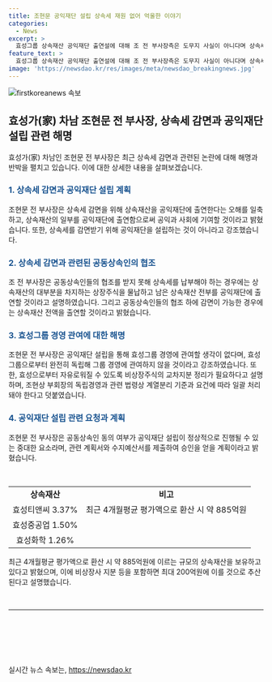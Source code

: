 ```yaml
---
title: 조현문 공익재단 설립 상속세 재원 없어 억울한 이야기
categories:
  - News
excerpt: >
  효성그룹 상속재산 공익재단 출연설에 대해 조 전 부사장측은 도무지 사실이 아니다며 상속세 감면을 위한 목적은 아니라고 밝혔다. 상속재산이 정확히 어떤 것들로 구성돼 있는지에 대한 정보를 공개하며 공익재단 설립 시 동의 여부가 필요하다고 설명했다. 그는 또한 효성그룹 경영에 관여할 생각이 전혀 없으며, 효성으로부터 완전히 독립해 독립된 활동을 할 계획이라고 강조했다.
feature_text: >
  효성그룹 상속재산 공익재단 출연설에 대해 조 전 부사장측은 도무지 사실이 아니다며 상속세 감면을 위한 목적은 아니라고 밝혔다. 상속재산이 정확히 어떤 것들로 구성돼 있는지에 대한 정보를 공개하며 공익재단 설립 시 동의 여부가 필요하다고 설명했다. 그는 또한 효성그룹 경영에 관여할 생각이 전혀 없으며, 효성으로부터 완전히 독립해 독립된 활동을 할 계획이라고 강조했다.
image: 'https://newsdao.kr/res/images/meta/newsdao_breakingnews.jpg'
---
```


<p><img src="https://newsdao.kr/res/images/meta/newsdao_breakingnews.jpg" alt="firstkoreanews 속보" /></p>

<h2 data-ke-size="size26">효성가(家) 차남 조현문 전 부사장, 상속세 감면과 공익재단 설립 관련 해명</h2>

<p data-ke-size="size16">효성가(家) 차남인 조현문 전 부사장은 최근 상속세 감면과 관련된 논란에 대해 해명과 반박을 펼치고 있습니다. 이에 대한 상세한 내용을 살펴보겠습니다.</p>

<h3><b><span style="color: #1a5490;">1. 상속세 감면과 공익재단 설립 계획</span></b></h3>

<p data-ke-size="size16">조현문 전 부사장은 상속세 감면을 위해 상속재산을 공익재단에 출연한다는 오해를 일축하고, 상속재산의 일부를 공익재단에 출연함으로써 공익과 사회에 기여할 것이라고 밝혔습니다. 또한, 상속세를 감면받기 위해 공익재단을 설립하는 것이 아니라고 강조했습니다.</p>

<h3><b><span style="color: #1a5490;">2. 상속세 감면과 관련된 공동상속인의 협조</span></b></h3>

<p data-ke-size="size16">조 전 부사장은 공동상속인들의 협조를 받지 못해 상속세를 납부해야 하는 경우에는 상속재산의 대부분을 차지하는 상장주식을 물납하고 남은 상속재산 전부를 공익재단에 출연할 것이라고 설명하였습니다. 그리고 공동상속인들의 협조 하에 감면이 가능한 경우에는 상속재산 전액을 출연할 것이라고 밝혔습니다.</p>

<h3><b><span style="color: #1a5490;">3. 효성그룹 경영 관여에 대한 해명</span></b></h3>

<p data-ke-size="size16">조현문 전 부사장은 공익재단 설립을 통해 효성그룹 경영에 관여할 생각이 없다며, 효성그룹으로부터 완전히 독립해 그룹 경영에 관여하지 않을 것이라고 강조하였습니다. 또한, 효성으로부터 자유로워질 수 있도록 비상장주식의 교차지분 정리가 필요하다고 설명하며, 조현상 부회장의 독립경영과 관련 법령상 계열분리 기준과 요건에 따라 일괄 처리돼야 한다고 덧붙였습니다.</p>

<h3><b><span style="color: #1a5490;">4. 공익재단 설립 관련 요청과 계획</span></b></h3>

<p data-ke-size="size16">조현문 전 부사장은 공동상속인 동의 여부가 공익재단 설립이 정상적으로 진행될 수 있는 중대한 요소라며, 관련 계획서와 수지예산서를 제출하여 승인을 얻을 계획이라고 밝혔습니다.</p>

<p data-ke-size="size16">&nbsp;</p>

<table>
  <tbody>
    <tr>
      <td style="text-align: center; height: 17px;"><b>상속재산</b></td>
      <td style="text-align: center; height: 17px;"><b>비고</b></td>
    </tr>
    <tr>
      <td style="text-align: center; height: 17px;">효성티앤씨 3.37%</td>
      <td style="text-align: center; height: 17px;">최근 4개월평균 평가액으로 환산 시 약 885억원</td>
    </tr>
    <tr>
      <td style="text-align: center; height: 17px;">효성중공업 1.50%</td>
      <td style="text-align: center; height: 17px;">&nbsp;</td>
    </tr>
    <tr>
      <td style="text-align: center; height: 17px;">효성화학 1.26%</td>
      <td style="text-align: center; height: 17px;">&nbsp;</td>
    </tr>
  </tbody>
</table>

<p data-ke-size="size16">최근 4개월평균 평가액으로 환산 시 약 885억원에 이르는 규모의 상속재산을 보유하고 있다고 밝혔으며, 이에 비상장사 지분 등을 포함하면 최대 200억원에 이를 것으로 추산된다고 설명했습니다.</p>

<p data-ke-size="size16">&nbsp;</p>

<hr>

<p data-ke-size="size16">&nbsp;</p>

<p data-ke-size="size16">&nbsp;</p>

<p data-ke-size="size16">&nbsp;</p>
실시간 뉴스 속보는, <a href="https://newsdao.kr" rel="dofollow">https://newsdao.kr</a>


